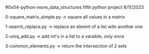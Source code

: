 #0x04-python-more_data_structures fifth python project 8/11/2023


0-square_matrix_simple.py -> square all values in a matrix


1-search_replace.py -> replace an elemnt of a list witn another one


2-uniq_add.py -> add int's in a list to a varaible, only once


3-common_elements.py -> return the intersection of 2 sets
